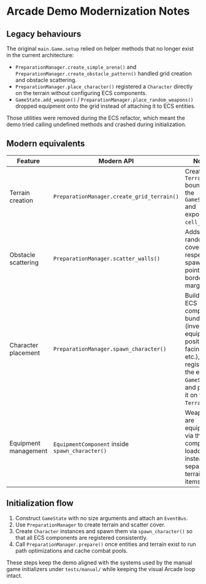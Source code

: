 # Arcade Demo Modernization Notes

## Legacy behaviours

The original `main.Game.setup` relied on helper methods that no longer exist in the
current architecture:

- `PreparationManager.create_simple_arena()` and
  `PreparationManager.create_obstacle_pattern()` handled grid creation and
  obstacle scattering.
- `PreparationManager.place_character()` registered a `Character` directly on the
  terrain without configuring ECS components.
- `GameState.add_weapon()` / `PreparationManager.place_random_weapons()` dropped
  equipment onto the grid instead of attaching it to ECS entities.

Those utilities were removed during the ECS refactor, which meant the demo tried
calling undefined methods and crashed during initialization.

## Modern equivalents

| Feature | Modern API | Notes |
| --- | --- | --- |
| Terrain creation | `PreparationManager.create_grid_terrain()` | Creates a `Terrain` bound to the `GameState` and exposes its `cell_size`. |
| Obstacle scattering | `PreparationManager.scatter_walls()` | Adds randomized cover while respecting spawn points and border margins. |
| Character placement | `PreparationManager.spawn_character()` | Builds the ECS component bundle (inventory, equipment, position, facing, etc.), registers the entity in `GameState`, and places it on the `Terrain`. |
| Equipment management | `EquipmentComponent` inside `spawn_character()` | Weapons are equipped via the ECS component loadout instead of separate terrain items. |

## Initialization flow

1. Construct `GameState` with no size arguments and attach an `EventBus`.
2. Use `PreparationManager` to create terrain and scatter cover.
3. Create `Character` instances and spawn them via `spawn_character()` so that all
   ECS components are registered consistently.
4. Call `PreparationManager.prepare()` once entities and terrain exist to run path
   optimizations and cache combat pools.

These steps keep the demo aligned with the systems used by the manual game
initializers under `tests/manual/` while keeping the visual Arcade loop intact.
